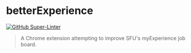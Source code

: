 # betterExperience
[![GitHub Super-Linter](https://github.com/zhaobenny/betterExperience/workflows/Lint%20Code%20Base/badge.svg)](https://github.com/marketplace/actions/super-linter)
> A Chrome extension attempting to improve SFU's myExperience job board.
